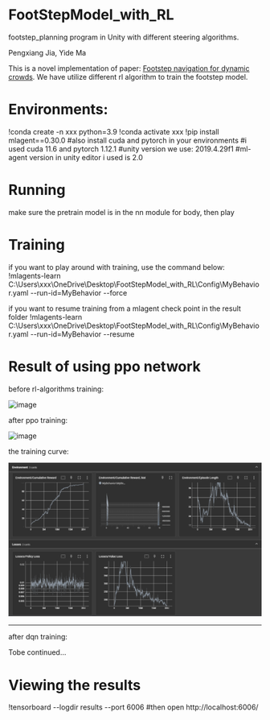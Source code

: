# FootStepModel_with_RL
footstep_planning program in Unity with different steering algorithms.

Pengxiang Jia, Yide Ma

This is a novel implementation of paper: [Footstep navigation for dynamic crowds](https://people.cs.rutgers.edu/~mk1353/pdfs/footstep-navigation.pdf).
We have utilize different rl algorithm to train the footstep model.

# Environments: 
!conda create -n xxx python=3.9
!conda activate xxx
!pip install mlagent==0.30.0
#also install cuda and pytorch in your environments
#i used cuda 11.6 and pytorch 1.12.1
#unity version we use: 2019.4.29f1
#ml-agent version in unity editor i used is 2.0

# Running
make sure the pretrain model is in the nn module for body, then play

# Training
if you want to play around with training, use the command below:
!mlagents-learn C:\Users\xxx\OneDrive\Desktop\FootStepModel_with_RL\Config\MyBehavior.yaml --run-id=MyBehavior --force

if you want to resume training from a mlagent check point in the result folder
!mlagents-learn C:\Users\xxx\OneDrive\Desktop\FootStepModel_with_RL\Config\MyBehavior.yaml --run-id=MyBehavior --resume

# Result of using ppo network

before rl-algorithms training:

![image](./Demo/old.gif)

after ppo training:

![image](./Demo/1.gif)


the training curve:

![image](./Demo/loss.png)

----------------------

after dqn training:

Tobe continued...

# Viewing the results
!tensorboard --logdir results --port 6006
#then open http://localhost:6006/

